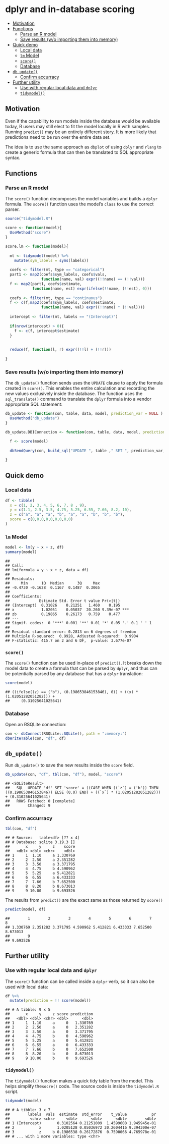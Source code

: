 dplyr and in-database scoring
================

-   [Motivation](#motivation)
-   [Functions](#functions)
    -   [Parse an R model](#parse-an-r-model)
    -   [Save results (w/o importing them into memory)](#save-results-wo-importing-them-into-memory)
-   [Quick demo](#quick-demo)
    -   [Local data](#local-data)
    -   [`lm` Model](#lm-model)
    -   [`score()`](#score)
    -   [Database](#database)
-   [`db_update()`](#db_update)
    -   [Confirm accurracy](#confirm-accurracy)
-   [Further utility](#further-utility)
    -   [Use with regular local data and `dplyr`](#use-with-regular-local-data-and-dplyr)
    -   [`tidymodel()`](#tidymodel)

Motivation
----------

Even if the capability to run models inside the database would be available today, R users may still elect to fit the model locally in R with samples. Running `predict()` may be an entirely different story. It is more likely that predictions need to be run over the entire data set.

The idea is to use the same approach as `dbplot` of using `dplyr` and `rlang` to create a generic formula that can then be translated to SQL appropriate syntax.

Functions
---------

### Parse an R model

The `score()` function decomposes the model variables and builds a `dplyr` formula. The `score()` function uses the model’s `class` to use the correct parser.

``` r
source("tidymodel.R")

score <- function(model){
  UseMethod("score")
}

score.lm <- function(model){
  
  mt <- tidymodel(model) %>%
    mutate(sym_labels = syms(labels))
  
  coefs <- filter(mt, type == "categorical") 
  part1 <- map2(coefs$sym_labels, coefs$vals, 
                function(name, val) expr((!!name) == (!!val)))
  f <- map2(part1, coefs$estimate, 
            function(name, est) expr(ifelse(!!name, (!!est), 0)))
  
  coefs <- filter(mt, type == "continuous") 
  f <- c(f,map2(coefs$sym_labels, coefs$estimate, 
                function(name, val) expr((!!name) * (!!val))))
  
  intercept <- filter(mt, labels == "(Intercept)")
  
  if(nrow(intercept) > 0){
    f <- c(f, intercept$estimate)
  }
  
  
  reduce(f, function(l, r) expr((!!l) + (!!r)))
  
}
```

### Save results (w/o importing them into memory)

The `db_update()` function sends uses the `UPDATE` clause to apply the formula created in `score()`. This enables the entire calculation and recording the new values exclusively inside the database. The function uses the `sql_translate()` command to translate the `dplyr` formula into a vendor appropriate SQL statement:

``` r
db_update <- function(con, table, data, model, prediction_var = NULL ) {
  UseMethod("db_update")
}

db_update.DBIConnection <- function(con, table, data, model, prediction_var = NULL ) {
  
  f <- score(model)
  
  dbSendQuery(con, build_sql("UPDATE ", table ," SET ", prediction_var, " = ", translate_sql(!!f, con = con)))

}
```

Quick demo
----------

### Local data

``` r
df <- tibble(
  x = c(1, 2, 3, 4, 5, 6, 7, 8 , 9),
  y = c(1.1, 2.5, 3.5, 4.75, 5.25, 6.55, 7.66, 8.2, 10),
  z = c("a", "a", "a", "b", "a", "a", "b", "b", "b"),
  score = c(0,0,0,0,0,0,0,0,0)
)
```

### `lm` Model

``` r
model <- lm(y ~ x + z, df)
summary(model)
```

    ## 
    ## Call:
    ## lm(formula = y ~ x + z, data = df)
    ## 
    ## Residuals:
    ##     Min      1Q  Median      3Q     Max 
    ## -0.4730 -0.1628  0.1167  0.1487  0.3065 
    ## 
    ## Coefficients:
    ##             Estimate Std. Error t value Pr(>|t|)    
    ## (Intercept)  0.31026    0.21251   1.460    0.195    
    ## x            1.02051    0.05037  20.260 9.39e-07 ***
    ## zb           0.19865    0.26173   0.759    0.477    
    ## ---
    ## Signif. codes:  0 '***' 0.001 '**' 0.01 '*' 0.05 '.' 0.1 ' ' 1
    ## 
    ## Residual standard error: 0.2813 on 6 degrees of freedom
    ## Multiple R-squared:  0.9928, Adjusted R-squared:  0.9904 
    ## F-statistic: 415.7 on 2 and 6 DF,  p-value: 3.677e-07

### `score()`

The `score()` function can be used in-place of `predict()`. It breaks down the model data to create a formula that can be parsed by `dplyr`, and thus can be potentially parsed by any database that has a `dplyr` translation:

``` r
score(model)
```

    ## ((ifelse((z) == ("b"), (0.198653846153846), 0)) + ((x) * (1.02051282051282))) + 
    ##     (0.31025641025641)

### Database

Open an RSQLite connection:

``` r
con <- dbConnect(RSQLite::SQLite(), path = ":memory:")
dbWriteTable(con, "df", df)
```

`db_update()`
-------------

Run `db_update()` to save the new results inside the `score` field.

``` r
db_update(con, "df", tbl(con, "df"), model, "score")
```

    ## <SQLiteResult>
    ##   SQL  UPDATE 'df' SET 'score' = ((CASE WHEN ((`z`) = ('b')) THEN ((0.198653846153846)) ELSE (0.0) END) + ((`x`) * (1.02051282051282))) + (0.31025641025641)
    ##   ROWS Fetched: 0 [complete]
    ##        Changed: 9

### Confirm accurracy

``` r
tbl(con, "df")
```

    ## # Source:   table<df> [?? x 4]
    ## # Database: sqlite 3.19.3 []
    ##       x     y     z    score
    ##   <dbl> <dbl> <chr>    <dbl>
    ## 1     1  1.10     a 1.330769
    ## 2     2  2.50     a 2.351282
    ## 3     3  3.50     a 3.371795
    ## 4     4  4.75     b 4.590962
    ## 5     5  5.25     a 5.412821
    ## 6     6  6.55     a 6.433333
    ## 7     7  7.66     b 7.652500
    ## 8     8  8.20     b 8.673013
    ## 9     9 10.00     b 9.693526

The results from `predict()` are the exact same as those returned by `score()`

``` r
predict(model, df)
```

    ##        1        2        3        4        5        6        7        8 
    ## 1.330769 2.351282 3.371795 4.590962 5.412821 6.433333 7.652500 8.673013 
    ##        9 
    ## 9.693526

Further utility
---------------

### Use with regular local data and `dplyr`

The `score()` function can be called inside a `dplyr` verb, so it can also be used with local data:

``` r
df %>%
  mutate(prediction = !! score(model))
```

    ## # A tibble: 9 x 5
    ##       x     y     z score prediction
    ##   <dbl> <dbl> <chr> <dbl>      <dbl>
    ## 1     1  1.10     a     0   1.330769
    ## 2     2  2.50     a     0   2.351282
    ## 3     3  3.50     a     0   3.371795
    ## 4     4  4.75     b     0   4.590962
    ## 5     5  5.25     a     0   5.412821
    ## 6     6  6.55     a     0   6.433333
    ## 7     7  7.66     b     0   7.652500
    ## 8     8  8.20     b     0   8.673013
    ## 9     9 10.00     b     0   9.693526

### `tidymodel()`

The `tidymodel()` function makes a quick tidy table from the model. This helps simplify the`socre()` code. The source code is inside the `tidymodel.R` script.

``` r
tidymodel(model)
```

    ## # A tibble: 3 x 7
    ##        labels  vals  estimate  std_error    t_value           pr
    ##         <chr> <chr>     <dbl>      <dbl>      <dbl>        <dbl>
    ## 1 (Intercept)       0.3102564 0.21251009  1.4599608 1.945945e-01
    ## 2           x       1.0205128 0.05036972 20.2604416 9.394300e-07
    ## 3           z     b 0.1986538 0.26172876  0.7590066 4.765978e-01
    ## # ... with 1 more variables: type <chr>
